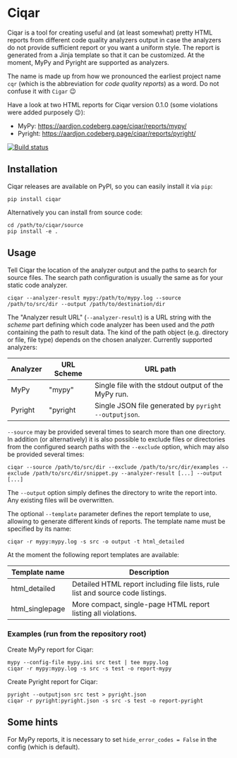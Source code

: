 # Ciqar

Ciqar is a tool for creating useful and (at least somewhat) pretty HTML reports from different code
quality analyzers output in case the analyzers do not provide sufficient report or you want a uniform
style. The report is generated from a Jinja template so that it can be customized. At the moment, MyPy
and Pyright are supported as analyzers.

The name is made up from how we pronounced the earliest project name `cqr` (which is the abbreviation
for *code quality reports*) as a word. Do not confuse it with `Cigar` 😉

Have a look at two HTML reports for Ciqar version 0.1.0 (some violations were added purposely 😉):
 - MyPy: https://aardjon.codeberg.page/ciqar/reports/mypy/
 - Pyright: https://aardjon.codeberg.page/ciqar/reports/pyright/

[![Build status](https://ci.appveyor.com/api/projects/status/11bkqbw0exo6y76s?svg=true)](https://ci.appveyor.com/project/Aardjon/ciqar)


## Installation

Ciqar releases are available on PyPI, so you can easily install it via `pip`:
```
pip install ciqar
```

Alternatively you can install from source code:
```
cd /path/to/ciqar/source
pip install -e .
```


## Usage

Tell Ciqar the location of the analyzer output and the paths to search for source files. The search path
configuration is usually the same as for your static code analyzer.

```
ciqar --analyzer-result mypy:/path/to/mypy.log --source /path/to/src/dir --output /path/to/destination/dir
```

The "Analyzer result URL" (`--analyzer-result`) is a URL string with the *scheme* part defining which code
analyzer has been used and the *path* containing the path to result data. The kind of the path object (e.g.
directory or file, file type) depends on the chosen analyzer. Currently supported analyzers:

| Analyzer | URL Scheme | URL path                                              |
|----------|------------|-------------------------------------------------------|
| MyPy     | "mypy"     | Single file with the stdout output of the MyPy run.   |
| Pyright  | "pyright   | Single JSON file generated by `pyright --outputjson`. |


`--source` may be provided several times to search more than one directory. In addition (or alternatively)
it is also possible to exclude files or directories from the configured search paths with the `--exclude`
option, which may also be provided several times:

```
ciqar --source /path/to/src/dir --exclude /path/to/src/dir/examples --exclude /path/to/src/dir/snippet.py --analyzer-result [...] --output [...]
```

The `--output` option simply defines the directory to write the report into. Any existing files will be overwritten.

The optional `--template` parameter defines the report template to use, allowing to generate different
kinds of reports. The template name must be specified by its name:
```
ciqar -r mypy:mypy.log -s src -o output -t html_detailed
```

At the moment the following report templates are available:

| Template name   | Description                                                                    |
|-----------------|--------------------------------------------------------------------------------|
| html_detailed   | Detailed HTML report including file lists, rule list and source code listings. |
| html_singlepage | More compact, single-page HTML report listing all violations.                  |


### Examples (run from the repository root)

Create MyPy report for Ciqar:
```
mypy --config-file mypy.ini src test | tee mypy.log
ciqar -r mypy:mypy.log -s src -s test -o report-mypy
```

Create Pyright report for Ciqar:
```
pyright --outputjson src test > pyright.json
ciqar -r pyright:pyright.json -s src -s test -o report-pyright
```


## Some hints

For MyPy reports, it is necessary to set `hide_error_codes = False` in the config (which is default).
